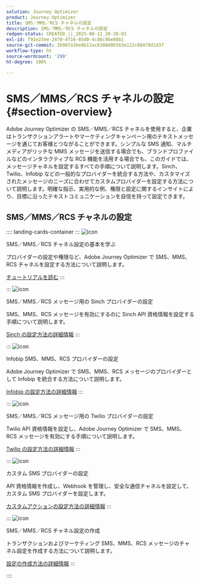 ```yaml
---
solution: Journey Optimizer
product: Journey Optimizer
title: SMS／MMS／RCS チャネルの設定
description: SMS／MMS／RCS チャネルの設定
redpen-status: CREATED_||_2025-08-11_20-38-02
exl-id: f92e23ee-2478-4f16-85d0-4c88c9be08b1
source-git-commit: 2b907a3be8b11ac6308d0b563e122c88478d1d37
workflow-type: ht
source-wordcount: '299'
ht-degree: 100%

---
```


# SMS／MMS／RCS チャネルの設定{#section-overview}

Adobe Journey Optimizer の SMS／MMS／RCS チャネルを使用すると、企業はトランザクションアラートやマーケティングキャンペーン用のテキストメッセージを通じてお客様とつながることができます。シンプルな SMS 通知、マルチメディアがリッチな MMS メッセージを送信する場合でも、ブランドプロファイルなどのインタラクティブな RCS 機能を活用する場合でも、このガイドでは、メッセージチャネルを設定するすべての手順について説明します。Sinch、Twilio、Infobip などの一般的なプロバイダーを統合する方法や、カスタマイズされたメッセージのニーズに合わせてカスタムプロバイダーを設定する方法について説明します。明確な指示、実用的な例、権限と設定に関するインサイトにより、目標に沿ったテキストコミュニケーションを自信を持って設定できます。

## SMS／MMS／RCS チャネルの設定

:::: landing-cards-container
:::
![icon](https://cdn.experienceleague.adobe.com/icons/circle-play.svg?lang=ja)

SMS／MMS／RCS チャネル設定の基本を学ぶ

プロバイダーの設定や権限など、Adobe Journey Optimizer で SMS、MMS、RCS チャネルを設定する方法について説明します。

[チュートリアルを読む](../using/sms/sms-configuration.md)
:::

:::
![icon](https://cdn.experienceleague.adobe.com/icons/puzzle-piece.svg?lang=ja)

SMS／MMS／RCS メッセージ用の Sinch プロバイダーの設定

SMS、MMS、RCS メッセージを有効にするのに Sinch API 資格情報を設定する手順について説明します。

[Sinch の設定方法の詳細情報](../using/sms/sms-configuration-sinch.md)
:::

:::
![icon](https://cdn.experienceleague.adobe.com/icons/puzzle-piece.svg?lang=ja)

Infobip SMS、MMS、RCS プロバイダーの設定

Adobe Journey Optimizer で SMS、MMS、RCS メッセージのプロバイダーとして Infobip を統合する方法について説明します。

[Infobip の設定方法の詳細情報](../using/sms/sms-configuration-infobip.md)
:::

:::
![icon](https://cdn.experienceleague.adobe.com/icons/puzzle-piece.svg?lang=ja)

SMS／MMS／RCS メッセージ用の Twilio プロバイダーの設定

Twilio API 資格情報を設定し、Adobe Journey Optimizer で SMS、MMS、RCS メッセージを有効にする手順について説明します。

[Twilio の設定方法の詳細情報](../using/sms/sms-configuration-twilio.md)
:::

:::
![icon](https://cdn.experienceleague.adobe.com/icons/code-branch.svg?lang=ja)

カスタム SMS プロバイダーの設定

API 資格情報を作成し、Webhook を管理し、安全な通信チャネルを設定して、カスタム SMS プロバイダーを設定します。

[カスタムアクションの設定方法の詳細情報](../using/sms/sms-configuration-custom.md)
:::

:::
![icon](https://cdn.experienceleague.adobe.com/icons/gear.svg?lang=ja)

SMS／MMS／RCS チャネル設定の作成

トランザクションおよびマーケティング SMS、MMS、RCS メッセージのチャネル設定を作成する方法について説明します。

[設定の作成方法の詳細情報](../using/sms/sms-configuration-surface.md)
:::

::::

